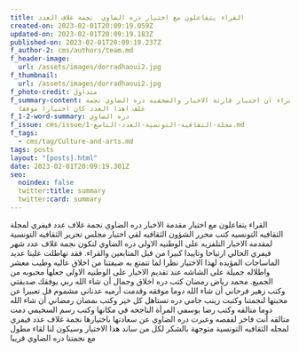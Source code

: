 ```yaml
---
title: القراء يتفاعلون مع اختيار دره الضاوي  نجمة غلاف العدد
created-on: 2023-02-01T20:09:19.059Z
updated-on: 2023-02-01T20:09:19.183Z
published-on: 2023-02-01T20:09:19.237Z
f_author-2: cms/authors/team.md
f_header-image:
  url: /assets/images/dorradhaoui2.jpg
f_thumbnail:
  url: /assets/images/dorradhaoui2.jpg
f_photo-credit: متداول
f_summary-content: اكد القراء ان اختيار قارئة الاخبار والصحفيه دره الضاوي نجمة
  غلف اهذا العدد كان اختيارا موفقا
f_1-2-word-summary: دره الضاوي
f_issue: cms/issue/مجلة-الثقافية-التونسية-العدد-التاسع-1.md
f_tags:
  - cms/tag/Culture-and-arts.md
tags: posts
layout: "[posts].html"
date: 2023-02-01T20:09:19.301Z
seo:
  noindex: false
  twitter:title: summary
  twitter:card: summary
---
```

القراء يتفاعلون مع اختبار مقدمة الاخبار دره الضاوي نجمة غلاف عدد فيفري لمجلة الثقافيه التونسيه كتب محرر الشؤون الثقافيه لقي اختبار مجلس  تحرير الثقافيه التونسية لمقدمه الاخبار التلفزيه على الوطنيه الاولى دره الضاوي  لتكون نجمة غلاف عدد شهر فيفري الحالي ارتياحا وتاييدا كبيرا من قبل المتابعين والقراء. فقد تهاطلت علينا عديد الماساجات المؤيده لهذا الاختيار نظرا لما تتمتع به ضيفتنا من اخلاق عاليه وطيب معشر واطلاله جميلة على الشاشه عند  تقديم الاخبار على الوطنيه الاولى جعلها محبوبه من الجميع. محمد رياض رمضان كتب دره اخلاق وجمال أن شاء الله ربي يوفقك صديقتي وكتب زهير فرحاني أن شاء الله دوما موفقه وقدمت أرميه عدناني مشموم قل تعبيرا عن محبتها لنجمتنا وكتبت زينب جامي دره تستاهل كل خير وكتب  ىمضان رمضاني أن شاء الله دوما متالقه وكتب رضا يوسفي المرأة الناجحه في مكانها وكتب رسم السحيمي دمت متالقه أنت فاخر لقفصه وعبرت دره الضاوي عن سعادتها باختيارها نجمة غلاف عدد فيفري لمجله الثقافيه التونسية متوجهة بالشكر لكل من ساند هذا الاختيار وسيكون لنا لقاء مطول مع نجمتنا دره الضاوي قريبا
